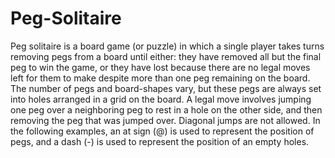 # Peg-Solitaire

Peg solitaire is a board game (or puzzle) in which a single player takes turns removing pegs from a board until either: they have removed all but the final peg to win the game, or they have lost because there are no legal moves left for them to make despite more than one peg remaining on the board.  The number of pegs and board-shapes vary, but these pegs are always set into holes arranged in a grid on the board.  A legal move involves jumping one peg over a neighboring peg to rest in a hole on the other side, and then removing the peg that was jumped over.  Diagonal jumps are not allowed.  In the following examples, an at sign (@) is used to represent the position of pegs, and a dash (-) is used to represent the position of an empty holes.
